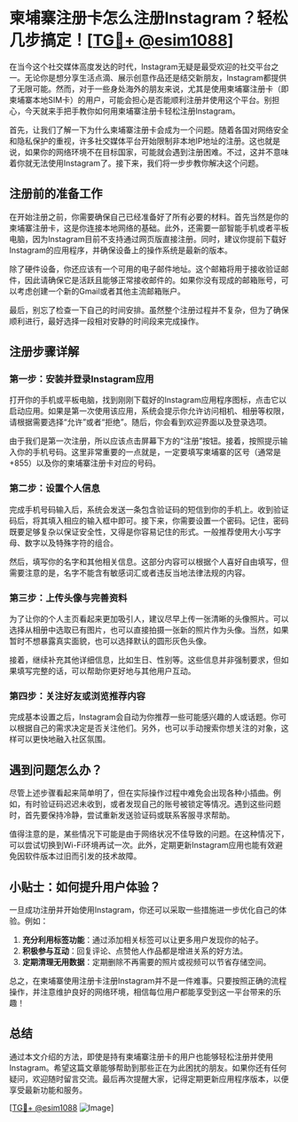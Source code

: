 # 柬埔寨注册卡怎么注册Instagram？轻松几步搞定！[[TG💪+ @esim1088](https://t.me/s/esim1088)]

在当今这个社交媒体高度发达的时代，Instagram无疑是最受欢迎的社交平台之一。无论你是想分享生活点滴、展示创意作品还是结交新朋友，Instagram都提供了无限可能。然而，对于一些身处海外的朋友来说，尤其是使用柬埔寨注册卡（即柬埔寨本地SIM卡）的用户，可能会担心是否能顺利注册并使用这个平台。别担心，今天就来手把手教你如何用柬埔寨注册卡轻松注册Instagram。

首先，让我们了解一下为什么柬埔寨注册卡会成为一个问题。随着各国对网络安全和隐私保护的重视，许多社交媒体平台开始限制非本地IP地址的注册。这也就是说，如果你的网络环境不在目标国家，可能就会遇到注册困难。不过，这并不意味着你就无法使用Instagram了。接下来，我们将一步步教你解决这个问题。

## 注册前的准备工作

在开始注册之前，你需要确保自己已经准备好了所有必要的材料。首先当然是你的柬埔寨注册卡，这是你连接本地网络的基础。此外，还需要一部智能手机或者平板电脑，因为Instagram目前不支持通过网页版直接注册。同时，建议你提前下载好Instagram的应用程序，并确保设备上的操作系统是最新的版本。

除了硬件设备，你还应该有一个可用的电子邮件地址。这个邮箱将用于接收验证邮件，因此请确保它是活跃且能够正常接收邮件的。如果你没有现成的邮箱账号，可以考虑创建一个新的Gmail或者其他主流邮箱账户。

最后，别忘了检查一下自己的时间安排。虽然整个注册过程并不复杂，但为了确保顺利进行，最好选择一段相对安静的时间段来完成操作。

## 注册步骤详解

### 第一步：安装并登录Instagram应用

打开你的手机或平板电脑，找到刚刚下载好的Instagram应用程序图标，点击它以启动应用。如果是第一次使用该应用，系统会提示你允许访问相机、相册等权限，请根据需要选择“允许”或者“拒绝”。随后，你会看到欢迎界面以及登录选项。

由于我们是第一次注册，所以应该点击屏幕下方的“注册”按钮。接着，按照提示输入你的手机号码。这里非常重要的一点就是，一定要填写柬埔寨的区号（通常是+855）以及你的柬埔寨注册卡对应的号码。

### 第二步：设置个人信息

完成手机号码输入后，系统会发送一条包含验证码的短信到你的手机上。收到验证码后，将其填入相应的输入框中即可。接下来，你需要设置一个密码。记住，密码既要足够复杂以保证安全性，又得是你容易记住的形式。一般推荐使用大小写字母、数字以及特殊字符的组合。

然后，填写你的名字和其他相关信息。这部分内容可以根据个人喜好自由填写，但需要注意的是，名字不能含有敏感词汇或者违反当地法律法规的内容。

### 第三步：上传头像与完善资料

为了让你的个人主页看起来更加吸引人，建议尽早上传一张清晰的头像照片。可以选择从相册中选取已有图片，也可以直接拍摄一张新的照片作为头像。当然，如果暂时不想暴露真实面貌，也可以选择默认的圆形灰色头像。

接着，继续补充其他详细信息，比如生日、性别等。这些信息并非强制要求，但如果填写完整的话，可以帮助你更好地与其他用户互动。

### 第四步：关注好友或浏览推荐内容

完成基本设置之后，Instagram会自动为你推荐一些可能感兴趣的人或话题。你可以根据自己的需求决定是否关注他们。另外，也可以手动搜索你想关注的对象，这样可以更快地融入社区氛围。

## 遇到问题怎么办？

尽管上述步骤看起来简单明了，但在实际操作过程中难免会出现各种小插曲。例如，有时验证码迟迟未收到，或者发现自己的账号被锁定等情况。遇到这些问题时，首先要保持冷静，尝试重新发送验证码或联系客服寻求帮助。

值得注意的是，某些情况下可能是由于网络状况不佳导致的问题。在这种情况下，可以尝试切换到Wi-Fi环境再试一次。此外，定期更新Instagram应用也能有效避免因软件版本过旧而引发的技术故障。

## 小贴士：如何提升用户体验？

一旦成功注册并开始使用Instagram，你还可以采取一些措施进一步优化自己的体验。例如：

1. **充分利用标签功能**：通过添加相关标签可以让更多用户发现你的帖子。
2. **积极参与互动**：回复评论、点赞他人作品都是增进关系的好方法。
3. **定期清理无用数据**：定期删除不再需要的照片或视频可以节省存储空间。

总之，在柬埔寨使用注册卡注册Instagram并不是一件难事。只要按照正确的流程操作，并注意维护良好的网络环境，相信每位用户都能享受到这一平台带来的乐趣！

## 总结

通过本文介绍的方法，即使是持有柬埔寨注册卡的用户也能够轻松注册并使用Instagram。希望这篇文章能够帮助到那些正在为此困扰的朋友。如果你还有任何疑问，欢迎随时留言交流。最后再次提醒大家，记得定期更新应用程序版本，以便享受最新功能和服务。

[[TG💪+ @esim1088](https://t.me/s/esim1088) ![Image](https://i.postimg.cc/4NQfJmqS/Snipaste-2025-05-13-00-14-12.png)]